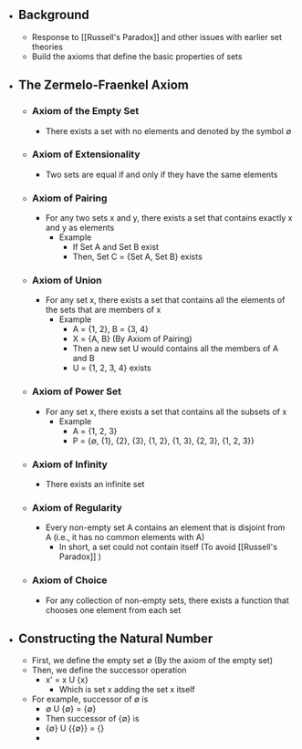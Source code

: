 - ## Background
	- Response to [[Russell's Paradox]] and other issues with earlier set theories
	- Build the axioms that define the basic properties of sets
- ## The Zermelo-Fraenkel Axiom
	- ### Axiom of the Empty Set
		- There exists a set with no elements and denoted by the symbol ∅
	- ### Axiom of Extensionality
		- Two sets are equal if and only if they have the same elements
	- ### Axiom of Pairing
		- For any two sets x and y, there exists a set that contains exactly x and y as elements
			- Example
				- If Set A and Set B exist
				- Then, Set C = {Set A, Set B} exists
	- ### Axiom of Union
		- For any set x, there exists a set that contains all the elements of the sets that are members of x
			- Example
				- A = {1, 2}, B = {3, 4}
				- X = {A, B} (By Axiom of Pairing)
				- Then a new set U would contains all the members of A and B
				- U = {1, 2, 3, 4} exists
	- ### Axiom of Power Set
		- For any set x, there exists a set that contains all the subsets of x
			- Example
				- A = {1, 2, 3}
				- P = {∅, {1}, {2}, {3}, {1, 2}, {1, 3}, {2, 3}, {1, 2, 3}}
	- ### Axiom of Infinity
		- There exists an infinite set
	- ### Axiom of Regularity
		- Every non-empty set A contains an element that is disjoint from A (i.e., it has no common elements with A)
			- In short, a set could not contain itself (To avoid [[Russell's Paradox]] )
	- ### Axiom of Choice
		- For any collection of non-empty sets, there exists a function that chooses one element from each set
- ## Constructing the Natural Number
	- First, we define the empty set ∅ (By the axiom of the empty set)
	- Then, we define the successor operation
		- x' = x U {x}
			- Which is set x adding the set x itself
	- For example, successor of ∅ is
		- ∅ U {∅} = {∅}
		- Then successor of {∅} is
		- {∅} U {{∅}} = {}
		-